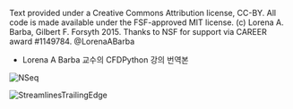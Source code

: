 Text provided under a Creative Commons Attribution license, CC-BY.  All code is made available under the FSF-approved MIT license.  (c) Lorena A. Barba, Gilbert F. Forsyth 2015. Thanks to NSF for support via CAREER award #1149784.
@LorenaABarba

- Lorena A Barba 교수의 CFDPython 강의 번역본

![NSeq](https://github.com/user-attachments/assets/65edbf19-a50a-4199-9cba-39478a647e95)

![StreamlinesTrailingEdge](https://github.com/user-attachments/assets/59c81ea5-129b-406e-b429-95f1778090f3)
